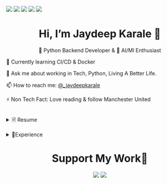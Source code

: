 <a href="https://twitter.com/_jaydeepkarale"><img src="https://img.shields.io/badge/Twitter-1DA1F2?style=for-the-badge&logo=twitter&logoColor=white" ></a>
<a href="https://youtube.come/@jaydeepkarale"><img src="https://img.shields.io/badge/YouTube-FF0000?style=for-the-badge&logo=youtube&logoColor=white"></a>
<a href="https://www.linkedin.com/in/jaydeepkarale/"><img src="https://img.shields.io/badge/LinkedIn-0077B5?style=for-the-badge&logo=linkedin&logoColor=white"></a>
<a href="https://www.kaggle.com/jaydjournal"><img src="https://img.shields.io/badge/Kaggle-20BEFF?style=for-the-badge&logo=Kaggle&logoColor=white"></a>
<a href="https://leetcode.com/jaydeepkarale/"><img src="https://img.shields.io/badge/-LeetCode-FFA116?style=for-the-badge&logo=LeetCode&logoColor=black"></a>
<div align=center>
  <h1> Hi, I’m Jaydeep Karale 👋</h1>
    <p> 🐍 Python Backend Developer & 🤖 AI/Ml Enthusiast </p>
</div>



🌱 Currently learning CI/CD & Docker  

💬 Ask me about working in Tech, Python, Living A Better Life.

📫 How to reach me: [@_jaydeepkarale](https://twitter.com/_jaydeepkarale)

⚡ Non Tech Fact: Love reading & follow Manchester United


<br>

<details>
    <summary> 🗎 Resume</summary>
</details>

<br>
<details>
    <summary>💼Experience</summary>
</details>


<div align=center>
  <h1> Support My Work👋</h1>
  <a href="paypal.me/jaydeepkarale"><img src="https://img.shields.io/badge/PayPal-00457C?style=for-the-badge&logo=paypal&logoColor=white"></a>
  <a href="https://www.buymeacoffee.com/jaydeepkarale"><img src="https://img.shields.io/badge/Buy_Me_A_Coffee-FFDD00?style=for-the-badge&logo=buy-me-a-coffee&logoColor=black"></a>
</div>

<!---
jaydeepkarale/jaydeepkarale is a ✨ special ✨ repository because its `README.md` (this file) appears on your GitHub profile.
You can click the Preview link to take a look at your changes.
--->
